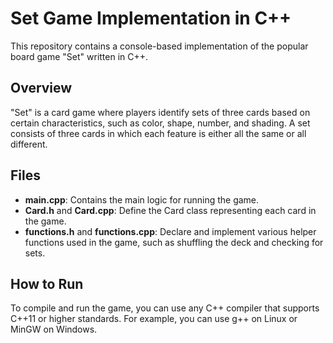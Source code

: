 # Set Game Implementation in C++

This repository contains a console-based implementation of the popular board game "Set" written in C++.

## Overview

"Set" is a card game where players identify sets of three cards based on certain characteristics, such as color, shape, number, and shading. A set consists of three cards in which each feature is either all the same or all different. 

## Files

- **main.cpp**: Contains the main logic for running the game.
- **Card.h** and **Card.cpp**: Define the Card class representing each card in the game.
- **functions.h** and **functions.cpp**: Declare and implement various helper functions used in the game, such as shuffling the deck and checking for sets.
  
## How to Run

To compile and run the game, you can use any C++ compiler that supports C++11 or higher standards. For example, you can use g++ on Linux or MinGW on Windows.
